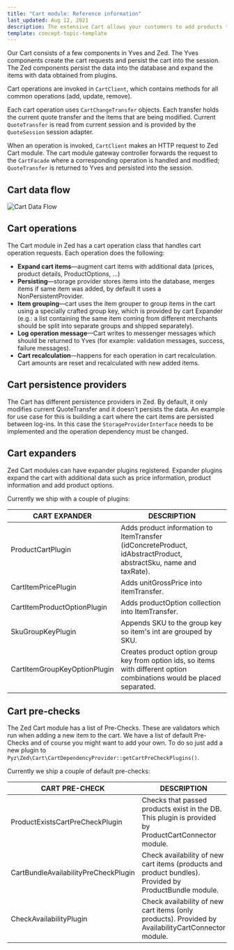 ```yaml
---
title: "Cart module: Reference information"
last_updated: Aug 12, 2021
description: The extensive Cart allows your customers to add products to their Cart by simply selecting the desired quantity.
template: concept-topic-template
---
```


Our Cart consists of a few components in Yves and Zed. The Yves components create the cart requests and persist the cart into the session. The Zed components persist the data into the database and expand the items with data obtained from plugins.

Cart operations are invoked in `CartClient`, which contains methods for all common operations (add, update, remove).

Each cart operation uses `CartChangeTransfer` objects. Each transfer holds the current quote transfer and the items that are being modified. Current `QuoteTransfer` is read from current session and is provided by the `QuoteSession` session adapter.

When an operation is invoked, `CartClient` makes an HTTP request to Zed Cart module. The cart module gateway controller forwards the request to the `CartFacade` where a corresponding operation is handled and modified; `QuoteTransfer` is returned to Yves and persisted into the session.

## Cart data flow

![Cart Data Flow](https://spryker.s3.eu-central-1.amazonaws.com/docs/Features/Shopping+Cart/Cart/Cart+Functionality/cart_data_flow.png)

## Cart operations

The Cart module in Zed has a cart operation class that handles cart operation requests. Each operation does the following:

* **Expand cart items**—augment cart items with additional data (prices, product details, ProductOptions, …)
* **Persisting**—storage provider stores items into the database, merges items if same item was added, by default it uses a NonPersistentProvider.
* **Item grouping**—cart uses the item grouper to group items in the cart using a specially crafted group key, which is provided by cart Expander (e.g.: a list containing the same item coming from different merchants should be split into separate groups and shipped separately).
* **Log operation message**—Cart writes to messenger messages which should be returned to Yves (for example: validation messages, success, failure messages).
* **Cart recalculation**—happens for each operation in cart recalculation. Cart amounts are reset and recalculated with new added items.

## Cart persistence providers

The Cart has different persistence providers in Zed. By default, it only modifies current QuoteTransfer and it doesn’t persists the data. An example for use case for this is building a cart where the cart items are persisted between log-ins. In this case the `StorageProviderInterface` needs to be implemented and the operation dependency must be changed.

## Cart expanders

Zed Cart modules can have expander plugins registered. Expander plugins expand the cart with additional data such as price information, product information and add product options.

Currently we ship with a couple of plugins:

| CART EXPANDER | DESCRIPTION |
| --- | --- |
| ProductCartPlugin | Adds product information to ItemTransfer (idConcreteProduct, idAbstractProduct, abstractSku, name and taxRate). |
| CartItemPricePlugin | Adds unitGrossPrice into itemTransfer. |
| CartItemProductOptionPlugin | Adds productOption collection into ItemTransfer. |
| SkuGroupKeyPlugin | Appends SKU to the group key so item's int are grouped by SKU. |
| CartItemGroupKeyOptionPlugin | Creates product option group key from option ids, so items with different option combinations would be placed separated. |

## Cart pre-checks

The Zed Cart module has a list of Pre-Checks. These are validators which run when adding a new item to the cart. We have a list of default Pre-Checks and of course you might want to add your own. To do so just add a new plugin to `Pyz\Zed\Cart\CartDependencyProvider::getCartPreCheckPlugins()`.

Currently we ship a couple of default pre-checks:

| CART PRE-CHECK | DESCRIPTION |
| --- | --- |
| ProductExistsCartPreCheckPlugin | Checks that passed products exist in the DB. This plugin is provided by ProductCartConnector module. |
| CartBundleAvailabilityPreCheckPlugin | Check availability of new cart items (products and product bundles). Provided by ProductBundle module. |
| CheckAvailabilityPlugin | Check availability of new cart items (only products). Provided by AvailabilityCartConnector module. |

